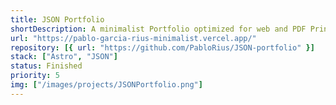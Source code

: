 ```yaml
---
title: JSON Portfolio
shortDescription: A minimalist Portfolio optimized for web and PDF Printing
url: "https://pablo-garcia-rius-minimalist.vercel.app/"
repository: [{ url: "https://github.com/PabloRius/JSON-portfolio" }]
stack: ["Astro", "JSON"]
status: Finished
priority: 5
img: ["/images/projects/JSONPortfolio.png"]
---
```

